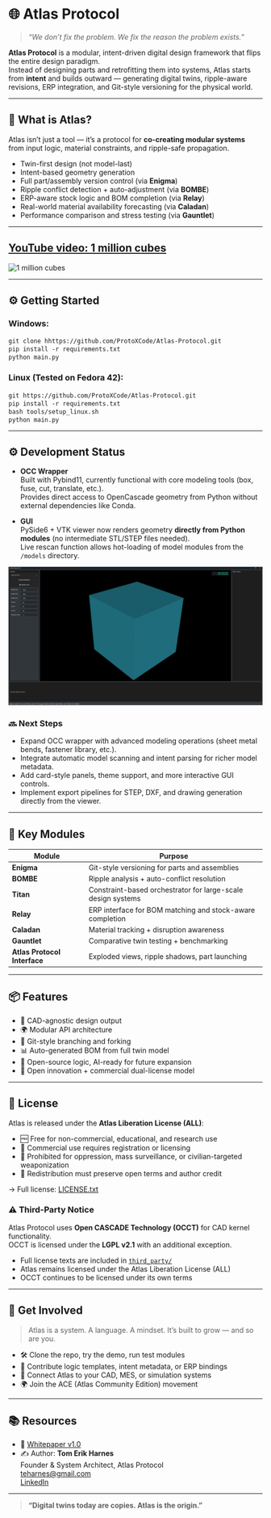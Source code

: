 # 🌐 Atlas Protocol

> *“We don’t fix the problem. We fix the reason the problem exists.”*

**Atlas Protocol** is a modular, intent-driven digital design framework that flips the entire design paradigm.  
Instead of designing parts and retrofitting them into systems, Atlas starts from **intent** and builds outward — generating digital twins, ripple-aware revisions, ERP integration, and Git-style versioning for the physical world.

---

## 🚀 What is Atlas?

Atlas isn’t just a tool — it’s a protocol for **co-creating modular systems** from input logic, material constraints, and ripple-safe propagation.

- Twin-first design (not model-last)
- Intent-based geometry generation
- Full part/assembly version control (via **Enigma**)
- Ripple conflict detection + auto-adjustment (via **BOMBE**)
- ERP-aware stock logic and BOM completion (via **Relay**)
- Real-world material availability forecasting (via **Caladan**)
- Performance comparison and stress testing (via **Gauntlet**)

---

## [YouTube video: 1 million cubes](https://www.youtube.com/watch?v=uB3RwJ-4STQ)

![1 million cubes](data/images/1_mill.gif "1 Million cubes")

---

## ⚙️ Getting Started

### Windows:
   ```
   git clone hhttps://github.com/ProtoXCode/Atlas-Protocol.git
   pip install -r requirements.txt
   python main.py
   ```

### Linux (Tested on Fedora 42):
   ```
   git https://github.com/ProtoXCode/Atlas-Protocol.git
   pip install -r requirements.txt
   bash tools/setup_linux.sh
   python main.py
   ```

---

## ⚙️ Development Status

- **OCC Wrapper**  
  Built with Pybind11, currently functional with core modeling tools (box, fuse, cut, translate, etc.).  
  Provides direct access to OpenCascade geometry from Python without external dependencies like Conda.

- **GUI**  
  PySide6 + VTK viewer now renders geometry **directly from Python modules** (no intermediate STL/STEP files needed).  
  Live rescan function allows hot-loading of model modules from the `/models` directory.

![GUI](data/images/gui_27_08.png "Early GUI, 125'000 individual cubes")

### 🔜 Next Steps
- Expand OCC wrapper with advanced modeling operations (sheet metal bends, fastener library, etc.).
- Integrate automatic model scanning and intent parsing for richer model metadata.
- Add card-style panels, theme support, and more interactive GUI controls.
- Implement export pipelines for STEP, DXF, and drawing generation directly from the viewer.

---

## 📁 Key Modules

| Module                       | Purpose                                                       |
|------------------------------|---------------------------------------------------------------|
| **Enigma**                   | Git-style versioning for parts and assemblies                 |
| **BOMBE**                    | Ripple analysis + auto-conflict resolution                    |
| **Titan**                    | Constraint-based orchestrator for large-scale design systems  |
| **Relay**                    | ERP interface for BOM matching and stock-aware completion     |
| **Caladan**                  | Material tracking + disruption awareness                      |
| **Gauntlet**                 | Comparative twin testing + benchmarking                       |
| **Atlas Protocol Interface** | Exploded views, ripple shadows, part launching                |

---

## 📦 Features

- 📐 CAD-agnostic design output
- 🌍 Modular API architecture
- 🔄 Git-style branching and forking
- 📊 Auto-generated BOM from full twin model
- 🧠 Open-source logic, AI-ready for future expansion
- 🧩 Open innovation + commercial dual-license model

---

## 📜 License

Atlas is released under the **Atlas Liberation License (ALL)**:
- 🆓 Free for non-commercial, educational, and research use
- 💼 Commercial use requires registration or licensing
- 🚫 Prohibited for oppression, mass surveillance, or civilian-targeted weaponization
- 🔁 Redistribution must preserve open terms and author credit

→ Full license: [LICENSE.txt](LICENSE.md)

### ⚠️ Third-Party Notice

Atlas Protocol uses **Open CASCADE Technology (OCCT)** for CAD kernel functionality.  
OCCT is licensed under the **LGPL v2.1** with an additional exception.  

- Full license texts are included in [`third_party/`](third_party/)  
- Atlas remains licensed under the Atlas Liberation License (ALL)  
- OCCT continues to be licensed under its own terms

---

## 📣 Get Involved

> Atlas is a system. A language. A mindset. It’s built to grow — and so are you.

- 🛠 Clone the repo, try the demo, run test modules
- 🧩 Contribute logic templates, intent metadata, or ERP bindings
- 🔗 Connect Atlas to your CAD, MES, or simulation systems
- 🌍 Join the ACE (Atlas Community Edition) movement

---

## 📚 Resources

- 📄 [Whitepaper v1.0](./Atlas_Protocol_Whitepaper_FULL_v1.pdf)
- ✍️ Author: **Tom Erik Harnes**  
  Founder & System Architect, Atlas Protocol  
  [teharnes@gmail.com](mailto:teharnes@gmail.com)  
  [LinkedIn](https://www.linkedin.com/in/tom-erik-harnes/)

---

> **“Digital twins today are copies. Atlas is the origin.”**
